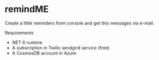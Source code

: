 # remindME
Create a little reminders from console and get this messages via e-mail. 

Requirements
- NET 6 runtime
- A subscription in Twilio sendgrid service (free)
- A CosmosDB account in Azure 
